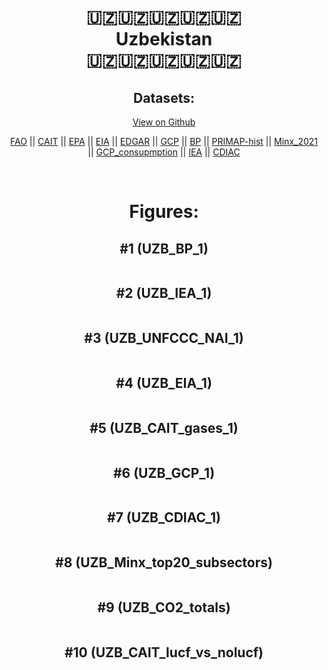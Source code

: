 
<center>
<h1 align="center">
🇺🇿🇺🇿🇺🇿🇺🇿🇺🇿
<br>
Uzbekistan
<br>
🇺🇿🇺🇿🇺🇿🇺🇿🇺🇿
</h1>
<h2>Datasets:</h2>
<p><a href="https://github.com/dquintani/GreenhouseData/tree/master/country_data/UZB_Uzbekistan/data">View on Github</a>
<br></p><p><a href="data/UZB_FAO.csv">FAO</a> || <a href="data/UZB_CAIT.csv">CAIT</a> || <a href="data/UZB_EPA.csv">EPA</a> || <a href="data/UZB_EIA.csv">EIA</a> || <a href="data/UZB_EDGAR.csv">EDGAR</a> || <a href="data/UZB_GCP.csv">GCP</a> || <a href="data/UZB_BP.csv">BP</a> || <a href="data/UZB_PRIMAP-hist.csv">PRIMAP-hist</a> || <a href="data/UZB_Minx_2021.csv">Minx_2021</a> || <a href="data/UZB_GCP_consupmption.csv">GCP_consupmption</a> || <a href="data/UZB_IEA.csv">IEA</a> || <a href="data/UZB_CDIAC.csv">CDIAC</a></p><p><br></p>
<h1>Figures:</h1><h2>#1 (UZB_BP_1)</h2>
<p><img alt="" src="figures/UZB_BP_1.png" /></p><h2>#2 (UZB_IEA_1)</h2>
<p><img alt="" src="figures/UZB_IEA_1.png" /></p><h2>#3 (UZB_UNFCCC_NAI_1)</h2>
<p><img alt="" src="figures/UZB_UNFCCC_NAI_1.png" /></p><h2>#4 (UZB_EIA_1)</h2>
<p><img alt="" src="figures/UZB_EIA_1.png" /></p><h2>#5 (UZB_CAIT_gases_1)</h2>
<p><img alt="" src="figures/UZB_CAIT_gases_1.png" /></p><h2>#6 (UZB_GCP_1)</h2>
<p><img alt="" src="figures/UZB_GCP_1.png" /></p><h2>#7 (UZB_CDIAC_1)</h2>
<p><img alt="" src="figures/UZB_CDIAC_1.png" /></p><h2>#8 (UZB_Minx_top20_subsectors)</h2>
<p><img alt="" src="figures/UZB_Minx_top20_subsectors.png" /></p><h2>#9 (UZB_CO2_totals)</h2>
<p><img alt="" src="figures/UZB_CO2_totals.png" /></p><h2>#10 (UZB_CAIT_lucf_vs_nolucf)</h2>
<p><img alt="" src="figures/UZB_CAIT_lucf_vs_nolucf.png" /></p>